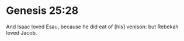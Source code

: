 # Genesis 25:28

And Isaac loved Esau, because he did eat of [his] venison: but Rebekah loved Jacob.